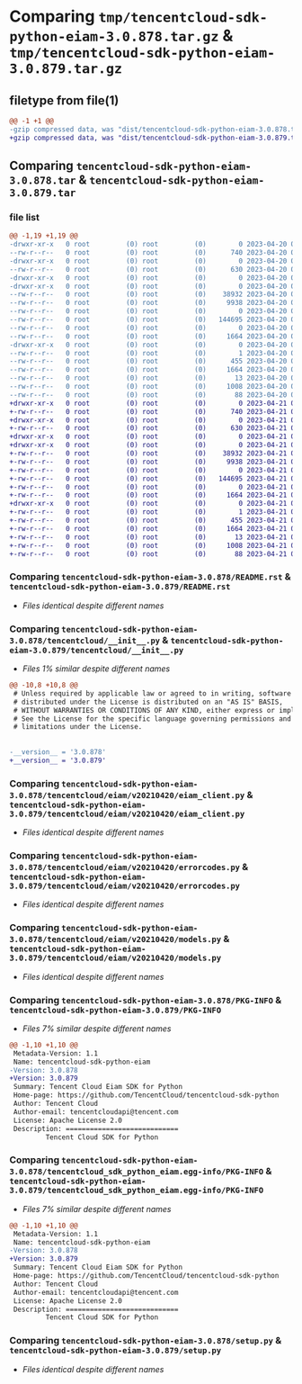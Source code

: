 # Comparing `tmp/tencentcloud-sdk-python-eiam-3.0.878.tar.gz` & `tmp/tencentcloud-sdk-python-eiam-3.0.879.tar.gz`

## filetype from file(1)

```diff
@@ -1 +1 @@
-gzip compressed data, was "dist/tencentcloud-sdk-python-eiam-3.0.878.tar", last modified: Thu Apr 20 00:28:12 2023, max compression
+gzip compressed data, was "dist/tencentcloud-sdk-python-eiam-3.0.879.tar", last modified: Fri Apr 21 00:44:16 2023, max compression
```

## Comparing `tencentcloud-sdk-python-eiam-3.0.878.tar` & `tencentcloud-sdk-python-eiam-3.0.879.tar`

### file list

```diff
@@ -1,19 +1,19 @@
-drwxr-xr-x   0 root         (0) root         (0)        0 2023-04-20 00:28:12.000000 tencentcloud-sdk-python-eiam-3.0.878/
--rw-r--r--   0 root         (0) root         (0)      740 2023-04-20 00:28:12.000000 tencentcloud-sdk-python-eiam-3.0.878/README.rst
-drwxr-xr-x   0 root         (0) root         (0)        0 2023-04-20 00:28:12.000000 tencentcloud-sdk-python-eiam-3.0.878/tencentcloud/
--rw-r--r--   0 root         (0) root         (0)      630 2023-04-20 00:28:12.000000 tencentcloud-sdk-python-eiam-3.0.878/tencentcloud/__init__.py
-drwxr-xr-x   0 root         (0) root         (0)        0 2023-04-20 00:28:12.000000 tencentcloud-sdk-python-eiam-3.0.878/tencentcloud/eiam/
-drwxr-xr-x   0 root         (0) root         (0)        0 2023-04-20 00:28:12.000000 tencentcloud-sdk-python-eiam-3.0.878/tencentcloud/eiam/v20210420/
--rw-r--r--   0 root         (0) root         (0)    38932 2023-04-20 00:28:12.000000 tencentcloud-sdk-python-eiam-3.0.878/tencentcloud/eiam/v20210420/eiam_client.py
--rw-r--r--   0 root         (0) root         (0)     9938 2023-04-20 00:28:12.000000 tencentcloud-sdk-python-eiam-3.0.878/tencentcloud/eiam/v20210420/errorcodes.py
--rw-r--r--   0 root         (0) root         (0)        0 2023-04-20 00:28:12.000000 tencentcloud-sdk-python-eiam-3.0.878/tencentcloud/eiam/v20210420/__init__.py
--rw-r--r--   0 root         (0) root         (0)   144695 2023-04-20 00:28:12.000000 tencentcloud-sdk-python-eiam-3.0.878/tencentcloud/eiam/v20210420/models.py
--rw-r--r--   0 root         (0) root         (0)        0 2023-04-20 00:28:12.000000 tencentcloud-sdk-python-eiam-3.0.878/tencentcloud/eiam/__init__.py
--rw-r--r--   0 root         (0) root         (0)     1664 2023-04-20 00:28:12.000000 tencentcloud-sdk-python-eiam-3.0.878/PKG-INFO
-drwxr-xr-x   0 root         (0) root         (0)        0 2023-04-20 00:28:12.000000 tencentcloud-sdk-python-eiam-3.0.878/tencentcloud_sdk_python_eiam.egg-info/
--rw-r--r--   0 root         (0) root         (0)        1 2023-04-20 00:28:12.000000 tencentcloud-sdk-python-eiam-3.0.878/tencentcloud_sdk_python_eiam.egg-info/dependency_links.txt
--rw-r--r--   0 root         (0) root         (0)      455 2023-04-20 00:28:12.000000 tencentcloud-sdk-python-eiam-3.0.878/tencentcloud_sdk_python_eiam.egg-info/SOURCES.txt
--rw-r--r--   0 root         (0) root         (0)     1664 2023-04-20 00:28:12.000000 tencentcloud-sdk-python-eiam-3.0.878/tencentcloud_sdk_python_eiam.egg-info/PKG-INFO
--rw-r--r--   0 root         (0) root         (0)       13 2023-04-20 00:28:12.000000 tencentcloud-sdk-python-eiam-3.0.878/tencentcloud_sdk_python_eiam.egg-info/top_level.txt
--rw-r--r--   0 root         (0) root         (0)     1008 2023-04-20 00:28:12.000000 tencentcloud-sdk-python-eiam-3.0.878/setup.py
--rw-r--r--   0 root         (0) root         (0)       88 2023-04-20 00:28:12.000000 tencentcloud-sdk-python-eiam-3.0.878/setup.cfg
+drwxr-xr-x   0 root         (0) root         (0)        0 2023-04-21 00:44:16.000000 tencentcloud-sdk-python-eiam-3.0.879/
+-rw-r--r--   0 root         (0) root         (0)      740 2023-04-21 00:44:16.000000 tencentcloud-sdk-python-eiam-3.0.879/README.rst
+drwxr-xr-x   0 root         (0) root         (0)        0 2023-04-21 00:44:16.000000 tencentcloud-sdk-python-eiam-3.0.879/tencentcloud/
+-rw-r--r--   0 root         (0) root         (0)      630 2023-04-21 00:44:16.000000 tencentcloud-sdk-python-eiam-3.0.879/tencentcloud/__init__.py
+drwxr-xr-x   0 root         (0) root         (0)        0 2023-04-21 00:44:16.000000 tencentcloud-sdk-python-eiam-3.0.879/tencentcloud/eiam/
+drwxr-xr-x   0 root         (0) root         (0)        0 2023-04-21 00:44:16.000000 tencentcloud-sdk-python-eiam-3.0.879/tencentcloud/eiam/v20210420/
+-rw-r--r--   0 root         (0) root         (0)    38932 2023-04-21 00:44:16.000000 tencentcloud-sdk-python-eiam-3.0.879/tencentcloud/eiam/v20210420/eiam_client.py
+-rw-r--r--   0 root         (0) root         (0)     9938 2023-04-21 00:44:16.000000 tencentcloud-sdk-python-eiam-3.0.879/tencentcloud/eiam/v20210420/errorcodes.py
+-rw-r--r--   0 root         (0) root         (0)        0 2023-04-21 00:44:16.000000 tencentcloud-sdk-python-eiam-3.0.879/tencentcloud/eiam/v20210420/__init__.py
+-rw-r--r--   0 root         (0) root         (0)   144695 2023-04-21 00:44:16.000000 tencentcloud-sdk-python-eiam-3.0.879/tencentcloud/eiam/v20210420/models.py
+-rw-r--r--   0 root         (0) root         (0)        0 2023-04-21 00:44:16.000000 tencentcloud-sdk-python-eiam-3.0.879/tencentcloud/eiam/__init__.py
+-rw-r--r--   0 root         (0) root         (0)     1664 2023-04-21 00:44:16.000000 tencentcloud-sdk-python-eiam-3.0.879/PKG-INFO
+drwxr-xr-x   0 root         (0) root         (0)        0 2023-04-21 00:44:16.000000 tencentcloud-sdk-python-eiam-3.0.879/tencentcloud_sdk_python_eiam.egg-info/
+-rw-r--r--   0 root         (0) root         (0)        1 2023-04-21 00:44:16.000000 tencentcloud-sdk-python-eiam-3.0.879/tencentcloud_sdk_python_eiam.egg-info/dependency_links.txt
+-rw-r--r--   0 root         (0) root         (0)      455 2023-04-21 00:44:16.000000 tencentcloud-sdk-python-eiam-3.0.879/tencentcloud_sdk_python_eiam.egg-info/SOURCES.txt
+-rw-r--r--   0 root         (0) root         (0)     1664 2023-04-21 00:44:16.000000 tencentcloud-sdk-python-eiam-3.0.879/tencentcloud_sdk_python_eiam.egg-info/PKG-INFO
+-rw-r--r--   0 root         (0) root         (0)       13 2023-04-21 00:44:16.000000 tencentcloud-sdk-python-eiam-3.0.879/tencentcloud_sdk_python_eiam.egg-info/top_level.txt
+-rw-r--r--   0 root         (0) root         (0)     1008 2023-04-21 00:44:16.000000 tencentcloud-sdk-python-eiam-3.0.879/setup.py
+-rw-r--r--   0 root         (0) root         (0)       88 2023-04-21 00:44:16.000000 tencentcloud-sdk-python-eiam-3.0.879/setup.cfg
```

### Comparing `tencentcloud-sdk-python-eiam-3.0.878/README.rst` & `tencentcloud-sdk-python-eiam-3.0.879/README.rst`

 * *Files identical despite different names*

### Comparing `tencentcloud-sdk-python-eiam-3.0.878/tencentcloud/__init__.py` & `tencentcloud-sdk-python-eiam-3.0.879/tencentcloud/__init__.py`

 * *Files 1% similar despite different names*

```diff
@@ -10,8 +10,8 @@
 # Unless required by applicable law or agreed to in writing, software
 # distributed under the License is distributed on an "AS IS" BASIS,
 # WITHOUT WARRANTIES OR CONDITIONS OF ANY KIND, either express or implied.
 # See the License for the specific language governing permissions and
 # limitations under the License.
 
 
-__version__ = '3.0.878'
+__version__ = '3.0.879'
```

### Comparing `tencentcloud-sdk-python-eiam-3.0.878/tencentcloud/eiam/v20210420/eiam_client.py` & `tencentcloud-sdk-python-eiam-3.0.879/tencentcloud/eiam/v20210420/eiam_client.py`

 * *Files identical despite different names*

### Comparing `tencentcloud-sdk-python-eiam-3.0.878/tencentcloud/eiam/v20210420/errorcodes.py` & `tencentcloud-sdk-python-eiam-3.0.879/tencentcloud/eiam/v20210420/errorcodes.py`

 * *Files identical despite different names*

### Comparing `tencentcloud-sdk-python-eiam-3.0.878/tencentcloud/eiam/v20210420/models.py` & `tencentcloud-sdk-python-eiam-3.0.879/tencentcloud/eiam/v20210420/models.py`

 * *Files identical despite different names*

### Comparing `tencentcloud-sdk-python-eiam-3.0.878/PKG-INFO` & `tencentcloud-sdk-python-eiam-3.0.879/PKG-INFO`

 * *Files 7% similar despite different names*

```diff
@@ -1,10 +1,10 @@
 Metadata-Version: 1.1
 Name: tencentcloud-sdk-python-eiam
-Version: 3.0.878
+Version: 3.0.879
 Summary: Tencent Cloud Eiam SDK for Python
 Home-page: https://github.com/TencentCloud/tencentcloud-sdk-python
 Author: Tencent Cloud
 Author-email: tencentcloudapi@tencent.com
 License: Apache License 2.0
 Description: ============================
         Tencent Cloud SDK for Python
```

### Comparing `tencentcloud-sdk-python-eiam-3.0.878/tencentcloud_sdk_python_eiam.egg-info/PKG-INFO` & `tencentcloud-sdk-python-eiam-3.0.879/tencentcloud_sdk_python_eiam.egg-info/PKG-INFO`

 * *Files 7% similar despite different names*

```diff
@@ -1,10 +1,10 @@
 Metadata-Version: 1.1
 Name: tencentcloud-sdk-python-eiam
-Version: 3.0.878
+Version: 3.0.879
 Summary: Tencent Cloud Eiam SDK for Python
 Home-page: https://github.com/TencentCloud/tencentcloud-sdk-python
 Author: Tencent Cloud
 Author-email: tencentcloudapi@tencent.com
 License: Apache License 2.0
 Description: ============================
         Tencent Cloud SDK for Python
```

### Comparing `tencentcloud-sdk-python-eiam-3.0.878/setup.py` & `tencentcloud-sdk-python-eiam-3.0.879/setup.py`

 * *Files identical despite different names*

